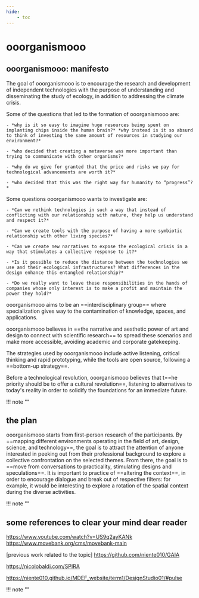 ```yaml
---
hide:
    - toc
---
```

# **ooorganismooo**

## **ooorganismooo: manifesto**

The goal of ooorganismooo is to encourage the research and development of independent technologies with the purpose of understanding and disseminating the study of ecology, in addition to addressing the climate crisis.

Some of the questions that led to the formation of ooorganismooo are:

    - *why is it so easy to imagine huge resources being spent on implanting chips inside the human brain?* *why instead is it so absurd to think of investing the same amount of resources in studying our environment?*

    - *who decided that creating a metaverse was more important than trying to communicate with other organisms?*

    - *why do we give for granted that the price and risks we pay for technological advancements are worth it?*

    - *who decided that this was the right way for humanity to “progress”?*

Some questions ooorganismooo wants to investigate are:

    - *Can we rethink technologies in such a way that instead of conflicting with our relationship with nature, they help us understand and respect it?*
    
    - *Can we create tools with the purpose of having a more symbiotic relationship with other living species?*
    
    - *Can we create new narratives to expose the ecological crisis in a way that stimulates a collective response to it?*
    
    - *Is it possible to reduce the distance between the technologies we use and their ecological infrastructures? What differences in the design enhance this entangled relationship?*
    
    - *Do we really want to leave these responsibilities in the hands of companies whose only interest is to make a profit and maintain the power they hold?*

ooorganismooo aims to be an ==interdisciplinary group== where specialization gives way to the contamination of knowledge, spaces, and applications.

ooorganismooo believes in ==the narrative and aesthetic power of art and design to connect with scientific research== to spread these scenarios and make more accessible, avoiding academic and corporate gatekeeping.

The strategies used by ooorganismooo include active listening, critical thinking and rapid prototyping, while the tools are open source, following a ==bottom-up strategy==.

Before a technological revolution, ooorganismooo believes that t==he priority should be to offer a cultural revolution==, listening to alternatives to today's reality in order to solidify the foundations for an immediate future.

!!! note ""

## **the plan** 
ooorganismooo starts from first-person research of the participants.
By ==mapping different environments operating in the field of art, design, science, and technology==, the goal is to attract the attention of anyone interested in peeking out from their professional background to explore a collective confrontation on the selected themes.
From there, the goal is to ==move from conversations to practicality, stimulating designs and speculations==.
It is important to practice of ==altering the context==, in order to encourage dialogue and break out of respective filters: for example, it would be interesting to explore a rotation of the spatial context during the diverse activities.

!!! note ""

## **some references to clear your mind dear reader**

https://www.youtube.com/watch?v=US9q2ayKANk
https://www.movebank.org/cms/movebank-main

[previous work related to the topic]
https://github.com/niente010/GAIA

https://nicolobaldi.com/SPIRA

https://niente010.github.io/MDEF_website/term1/DesignStudio01/#pulse

!!! note ""
